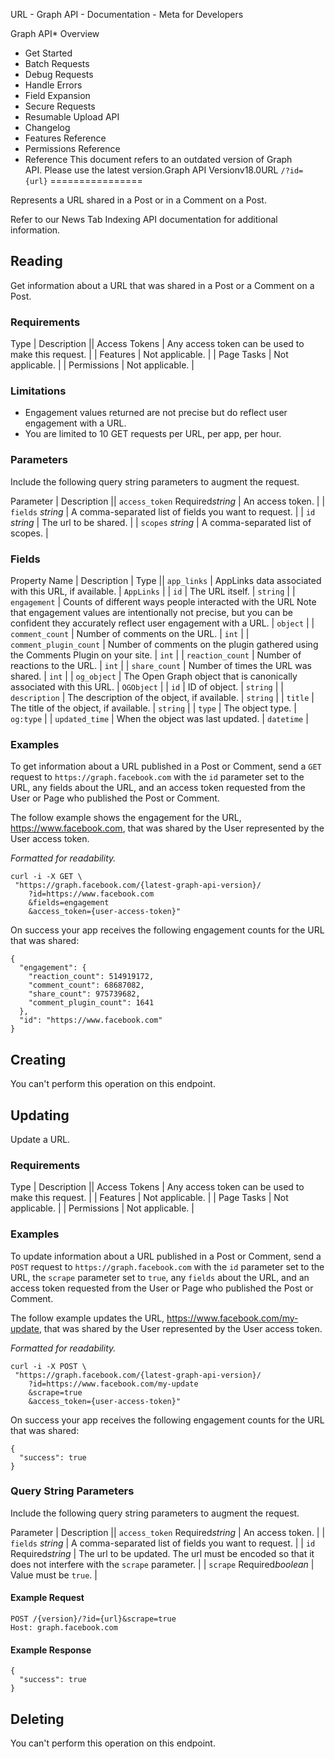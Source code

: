 
URL - Graph API - Documentation - Meta for Developers











Graph API* Overview
* Get Started
* Batch Requests
* Debug Requests
* Handle Errors
* Field Expansion
* Secure Requests
* Resumable Upload API
* Changelog
* Features Reference
* Permissions Reference
* Reference
This document refers to an outdated version of Graph API. Please use the latest version.Graph API Versionv18.0URL `/?id={url}`
================

Represents a URL shared in a Post or in a Comment on a Post.


Refer to our News Tab Indexing API documentation for additional information.


Reading
-------


Get information about a URL that was shared in a Post or a Comment on a Post.


### Requirements




 Type | Description || Access Tokens | Any access token can be used to make this request. |
| Features | Not applicable. |
| Page Tasks | Not applicable. |
| Permissions | Not applicable. |

### Limitations


* Engagement values returned are not precise but do reflect user engagement with a URL.
* You are limited to 10 GET requests per URL, per app, per hour.


### Parameters


Include the following query string parameters to augment the request.




 Parameter | Description || `access_token`
Required*string* | An access token. |
| `fields`
*string* | A comma-separated list of fields you want to request. |
| `id`
*string* | The url to be shared. |
| `scopes`
*string* | A comma-separated list of scopes. |

### Fields




 
 Property Name
  | 
 Description
  | 
 Type
  || `app_links` | AppLinks data associated with this URL, if available. | `AppLinks` |
| `id` | The URL itself. | `string` |
| `engagement` | Counts of different ways people interacted with the URL Note that engagement values are intentionally not precise, but you can be confident they accurately reflect user engagement with a URL. | `object` |
| `comment_count` | Number of comments on the URL. | `int` |
| `comment_plugin_count` | Number of comments on the plugin gathered using the Comments Plugin on your site. | `int` |
| `reaction_count` | Number of reactions to the URL. | `int` |
| `share_count` | Number of times the URL was shared. | `int` |
| `og_object` | The Open Graph object that is canonically associated with this URL. | `OGObject` |
| `id` | ID of object. | `string` |
| `description` | The description of the object, if available. | `string` |
| `title` | The title of the object, if available. | `string` |
| `type` | The object type. | `og:type` |
| `updated_time` | When the object was last updated. | `datetime` |

### Examples


To get information about a URL published in a Post or Comment, send a `GET` request to `https://graph.facebook.com` with the `id` parameter set to the URL, any fields about the URL, and an access token requested from the User or Page who published the Post or Comment.


The follow example shows the engagement for the URL, https://www.facebook.com, that was shared by the User represented by the User access token.


*Formatted for readability.*
```
curl -i -X GET \
 "https://graph.facebook.com/{latest-graph-api-version}/
    ?id=https://www.facebook.com
    &fields=engagement
    &access_token={user-access-token}"
```
On success your app receives the following engagement counts for the URL that was shared:



```
{
  "engagement": {
    "reaction_count": 514919172,
    "comment_count": 68687082,
    "share_count": 975739682,
    "comment_plugin_count": 1641
  },
  "id": "https://www.facebook.com"
}
```
Creating
--------

You can't perform this operation on this endpoint.

Updating
--------

Update a URL.

### Requirements




 Type | Description || Access Tokens | Any access token can be used to make this request. |
| Features | Not applicable. |
| Page Tasks | Not applicable. |
| Permissions | Not applicable. |

### Examples


To update information about a URL published in a Post or Comment, send a `POST` request to `https://graph.facebook.com` with the `id` parameter set to the URL, the `scrape` parameter set to `true`, any `fields` about the URL, and an access token requested from the User or Page who published the Post or Comment.


The follow example updates the URL, https://www.facebook.com/my-update, that was shared by the User represented by the User access token.


*Formatted for readability.*
```
curl -i -X POST \
 "https://graph.facebook.com/{latest-graph-api-version}/
    ?id=https://www.facebook.com/my-update
    &scrape=true
    &access_token={user-access-token}"
```
On success your app receives the following engagement counts for the URL that was shared:



```
{
  "success": true
}  
```
### Query String Parameters

Include the following query string parameters to augment the request.




 Parameter | Description || `access_token`
Required*string* | An access token. |
| `fields`
*string* | A comma-separated list of fields you want to request. |
| `id`
Required*string* | The url to be updated. The url must be encoded so that it does not interfere with the `scrape` parameter. |
| `scrape`
Required*boolean* | Value must be `true`. |

#### Example Request



```
POST /{version}/?id={url}&scrape=true
Host: graph.facebook.com
```
#### Example Response



```
{
  "success": true
}
```
Deleting
--------

You can't perform this operation on this endpoint.



































 
